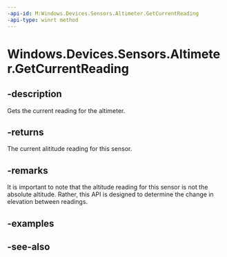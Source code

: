 ----api-id: M:Windows.Devices.Sensors.Altimeter.GetCurrentReading
-api-type: winrt method
---<!-- Method syntaxpublic Windows.Devices.Sensors.AltimeterReading GetCurrentReading()--># Windows.Devices.Sensors.Altimeter.GetCurrentReading## -descriptionGets the current reading for the altimeter.## -returnsThe current alititude reading for this sensor.## -remarksIt is important to note that the altitude reading for this sensor is not the absolute altitude. Rather, this API is designed to determine the change in elevation between readings.## -examples## -see-also